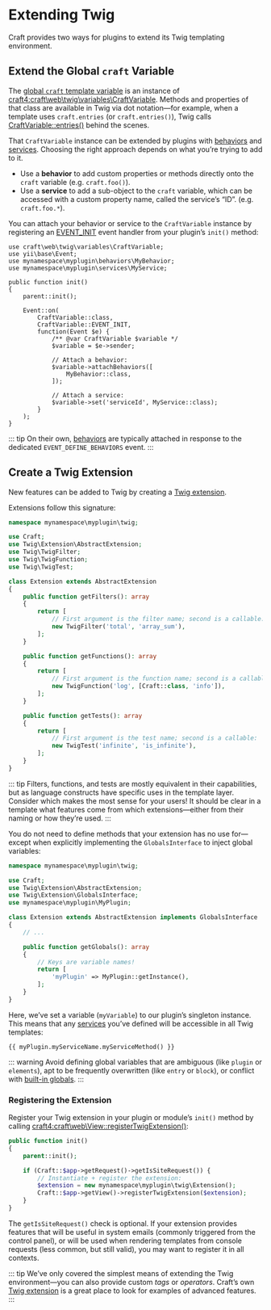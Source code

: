 # Extending Twig

Craft provides two ways for plugins to extend its Twig templating environment.

## Extend the Global `craft` Variable

The [global `craft` template variable](../dev/global-variables.md#craft-2) is an instance of <craft4:craft\web\twig\variables\CraftVariable>. Methods and properties of that class are available in Twig via dot notation—for example, when a template uses `craft.entries` (or `craft.entries()`), Twig calls [CraftVariable::entries()](craft4:craft\web\twig\variables\CraftVariable::entries()) behind the scenes.

That `CraftVariable` instance can be extended by plugins with [behaviors](behaviors.md) and [services](./services.md). Choosing the right approach depends on what you’re trying to add to it.

- Use a **behavior** to add custom properties or methods directly onto the `craft` variable (e.g. `craft.foo()`).
- Use a **service** to add a sub-object to the `craft` variable, which can be accessed with a custom property name, called the service’s “ID”. (e.g. `craft.foo.*`).

You can attach your behavior or service to the `CraftVariable` instance by registering an [EVENT_INIT](craft4:craft\web\twig\variables\CraftVariable::EVENT_INIT) event handler from your plugin’s `init()` method:

```php{18-20,23}
use craft\web\twig\variables\CraftVariable;
use yii\base\Event;
use mynamespace\myplugin\behaviors\MyBehavior;
use mynamespace\myplugin\services\MyService;

public function init()
{
    parent::init();

    Event::on(
        CraftVariable::class,
        CraftVariable::EVENT_INIT,
        function(Event $e) {
            /** @var CraftVariable $variable */
            $variable = $e->sender;

            // Attach a behavior:
            $variable->attachBehaviors([
                MyBehavior::class,
            ]);

            // Attach a service:
            $variable->set('serviceId', MyService::class);
        }
    );
}
```

::: tip
On their own, [behaviors](behaviors.md#attachment) are typically attached in response to the dedicated `EVENT_DEFINE_BEHAVIORS` event.
:::

## Create a Twig Extension

New features can be added to Twig by creating a [Twig extension](https://twig.symfony.com/doc/3.x/advanced.html#creating-an-extension).

Extensions follow this signature:

```php
namespace mynamespace\myplugin\twig;

use Craft;
use Twig\Extension\AbstractExtension;
use Twig\TwigFilter;
use Twig\TwigFunction;
use Twig\TwigTest;

class Extension extends AbstractExtension
{
    public function getFilters(): array
    {
        return [
            // First argument is the filter name; second is a callable:
            new TwigFilter('total', 'array_sum'),
        ];
    }

    public function getFunctions(): array
    {
        return [
            // First argument is the function name; second is a callable:
            new TwigFunction('log', [Craft::class, 'info']),
        ];
    }

    public function getTests(): array
    {
        return [
            // First argument is the test name; second is a callable:
            new TwigTest('infinite', 'is_infinite'),
        ];
    }
}
```

::: tip
Filters, functions, and tests are mostly equivalent in their capabilities, but as language constructs have specific uses in the template layer. Consider which makes the most sense for your users! It should be clear in a template what features come from which extensions—either from their naming or how they’re used.
:::

You do not need to define methods that your extension has no use for—except when explicitly implementing the `GlobalsInterface` to inject global variables:

```php {5,8}
namespace mynamespace\myplugin\twig;

use Craft;
use Twig\Extension\AbstractExtension;
use Twig\Extension\GlobalsInterface;
use mynamespace\myplugin\MyPlugin;

class Extension extends AbstractExtension implements GlobalsInterface
{
    // ...

    public function getGlobals(): array
    {
        // Keys are variable names!
        return [
            'myPlugin' => MyPlugin::getInstance(),
        ];
    }
}
```

Here, we’ve set a variable (`myVariable`) to our plugin’s singleton instance. This means that any [services](services.md) you’ve defined will be accessible in all Twig templates:

```twig
{{ myPlugin.myServiceName.myServiceMethod() }}
```

::: warning
Avoid defining global variables that are ambiguous (like `plugin` or `elements`), apt to be frequently overwritten (like `entry` or `block`), or conflict with [built-in globals](../dev/global-variables.md).
:::

### Registering the Extension

Register your Twig extension in your plugin or module’s `init()` method by calling <craft4:craft\web\View::registerTwigExtension()>:

```php {7-8}
public function init()
{
    parent::init();

    if (Craft::$app->getRequest()->getIsSiteRequest()) {
        // Instantiate + register the extension:
        $extension = new mynamespace\myplugin\twig\Extension();
        Craft::$app->getView()->registerTwigExtension($extension);
    }
}
```

The `getIsSiteRequest()` check is optional. If your extension provides features that will be useful in system emails (commonly triggered from the control panel), or will be used when rendering templates from console requests (less common, but still valid), you may want to register it in all contexts.

::: tip
We’ve only covered the simplest means of extending the Twig environment—you can also provide custom _tags_ or _operators_. Craft’s own [Twig extension](https://github.com/craftcms/cms/tree/main/src/web/twig) is a great place to look for examples of advanced features.
:::
